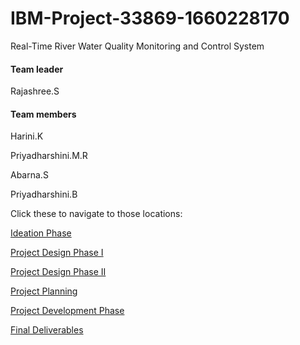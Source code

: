 # IBM-Project-33869-1660228170
Real-Time River Water Quality Monitoring and Control System

<h4>Team leader</h4>

Rajashree.S

<h4>Team members</h4>

Harini.K

Priyadharshini.M.R

Abarna.S

Priyadharshini.B

Click these to navigate to those locations:


<a href="https://github.com/IBM-EPBL/IBM-Project-33869-1660228170/tree/main/Project%20Design%20%26%20Planning/Ideation%20Phase">Ideation Phase</a>

<a href="https://github.com/IBM-EPBL/IBM-Project-33869-1660228170/tree/main/Project%20Design%20%26%20Planning/Project%20Design%20Phase%20I">Project Design Phase I</a>

<a href="https://github.com/IBM-EPBL/IBM-Project-33869-1660228170/tree/main/Project%20Design%20%26%20Planning/Project%20Design%20Phase%20II">Project Design Phase II</a>

<a href="https://github.com/IBM-EPBL/IBM-Project-33869-1660228170/tree/main/Project%20Design%20%26%20Planning/Project%20Planning">Project Planning</a>

<a href="https://github.com/IBM-EPBL/IBM-Project-33869-1660228170/tree/main/Project%20Development%20Phase">Project Development Phase</a>

<a href="https://github.com/IBM-EPBL/IBM-Project-33869-1660228170/tree/main/Final%20Deliverables">Final Deliverables</a>
